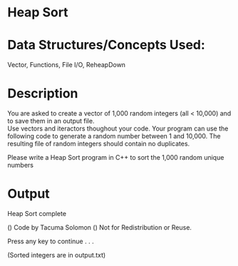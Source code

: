 
Heap Sort
=========


Data Structures/Concepts Used:
==============================
Vector, Functions, File I/O, ReheapDown


Description
===========
You are asked to create a vector of 1,000 random integers (all < 10,000) and to save them in an output file.  
Use vectors and iteractors thoughout your code. Your program can use the following code to generate a random number between 1 and 10,000.
The resulting file of random integers should contain no duplicates.  

Please write a Heap Sort program in C++ to sort the 1,000 random unique numbers


Output
======
Heap Sort complete


() Code by Tacuma Solomon
() Not for Redistribution or Reuse.

Press any key to continue . . .

(Sorted integers are in output.txt)